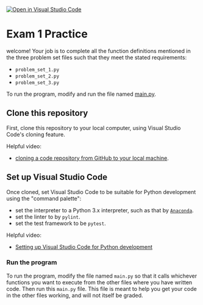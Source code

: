 [![Open in Visual Studio Code](https://classroom.github.com/assets/open-in-vscode-718a45dd9cf7e7f842a935f5ebbe5719a5e09af4491e668f4dbf3b35d5cca122.svg)](https://classroom.github.com/online_ide?assignment_repo_id=15222486&assignment_repo_type=AssignmentRepo)
# Exam 1 Practice

welcome! Your job is to complete all the function definitions mentioned in the three problem set files such that they meet the stated requirements:

- `problem_set_1.py`
- `problem_set_2.py`
- `problem_set_3.py`

To run the program, modify and run the file named [main.py](./main.py).

## Clone this repository

First, clone this repository to your local computer, using Visual Studio Code's cloning feature.

Helpful video:

- [cloning a code repository from GitHub to your local machine](https://www.youtube.com/watch?v=axcny0o1NYo).

## Set up Visual Studio Code

Once cloned, set Visual Studio Code to be suitable for Python development using the "command palette":

- set the interpreter to a Python 3.x interpreter, such as that by [`Anaconda`](https://www.anaconda.com/).
- set the linter to by `pylint`.
- set the test framework to be `pytest`.

Helpful video:

- [Setting up Visual Studio Code for Python development](https://www.youtube.com/watch?v=xsXMzyK1M4I)

### Run the program

To run the program, modify the file named `main.py` so that it calls whichever functions you want to execute from the other files where you have written code. Then run this `main.py` file. This file is meant to help you get your code in the other files working, and will not itself be graded.
